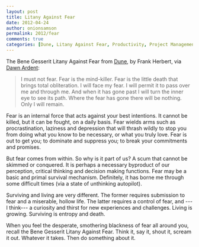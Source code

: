 ```yaml
---
layout: post
title: Litany Against Fear
date: 2012-04-24
author: onionsamson
permalink: 2012/fear
comments: true
categories: [Dune, Litany Against Fear, Productivity, Project Management, Thinking, Writing]
---
```


The Bene Gesserit Litany Against Fear from
[Dune](http://dunenovels.com "The Official Dune Website"), by Frank
Herbert, via [Dawn Ardent](http://www.aeriagloris.com "Aeria Gloris"):

> I must not fear. Fear is the mind-killer. Fear is the little death
> that brings total obliteration. I will face my fear. I will permit it
> to pass over me and through me. And when it has gone past I will turn
> the inner eye to see its path. Where the fear has gone there will be
> nothing. Only I will remain.

Fear is an internal force that acts against your best intentions. It
cannot be killed, but it can be fought, on a daily basis. Fear wields
arms such as procrastination, laziness and depression that will thrash
wildly to stop you from doing what you know to be necessary, or what you
truly love. Fear is out to get you; to dominate and suppress you; to
break your commitments and promises.

But fear comes from within. So why is it part of us? A scum that cannot
be skimmed or conquered. It is perhaps a necessary byproduct of our
perception, critical thinking and decision making functions. Fear may be
a basic and primal survival mechanism. Definitely, it has borne me
through some difficult times (via a state of unthinking autopilot).

Surviving and living are very different. The former requires submission
to fear and a miserable, hollow life. The latter requires a control of
fear, and ---I think--- a curiosity and thirst for new experiences and
challenges. Living is growing. Surviving is entropy and death.

When you feel the desperate, smothering blackness of fear all around
you, recall the Bene Gesserit Litany Against Fear. Think it, say it,
shout it, scream it out. Whatever it takes. Then do something about it.
